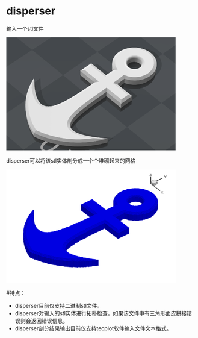 # disperser
输入一个stl文件

<img src="https://github.com/chloro-pn/disperser/blob/master/pic/1.png" width="450" height="300">

disperser可以将该stl实体剖分成一个个堆砌起来的网格

<img src="https://github.com/chloro-pn/disperser/blob/master/pic/2.png" width="450" height="300">

#特点：
* disperser目前仅支持二进制stl文件。
* disperser对输入的stl实体进行拓扑检查，如果该文件中有三角形面皮拼接错误则会返回错误信息。
* disperser剖分结果输出目前仅支持tecplot软件输入文件文本格式。
